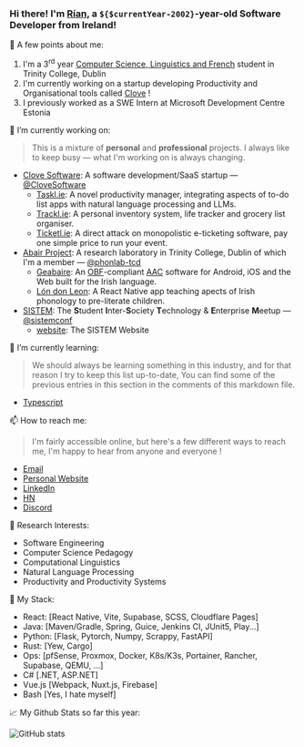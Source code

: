 ### Hi there! I'm [Rían](https://paradaux.io), a `${$currentYear-2002}`-year-old Software Developer from Ireland!

🪪 A few points about me:

1. I'm a 3<sup>rd</sup> year [Computer Science, Linguistics and French](https://www.tcd.ie/courses/undergraduate/courses/computer-science-linguistics-and-a-language/) student in Trinity College, Dublin
2. I'm currently working on a startup developing Productivity and Organisational tools called [Clove](https://clove.ie) !
3. I previously worked as a SWE Intern at Microsoft Development Centre Estonia 

🔭 I’m currently working on:

> This is a mixture of **personal** and **professional** projects. I always like to keep busy — what I'm working on is always changing.

  - [Clove Software](https://clove.ie): A software development/SaaS startup — [@CloveSoftware](https://github.com/CloveSoftware)
    - [Taskl.ie](https://taskl.ie): A novel productivity manager, integrating aspects of to-do list apps with natural language processing and LLMs.
    - [Trackl.ie](https://trackl.ie): A personal inventory system, life tracker and grocery list organiser. 
    - [Ticketl.ie](https://ticketl.ie): A direct attack on monopolistic e-ticketing software, pay one simple price to run your event.
  - [Abair Project](https://abair.ie): A research laboratory in Trinity College, Dublin of which I'm a member — [@phonlab-tcd](https://github.com/phonlab-tcd/)
    - [Geabaire](https://abair.ie/geabaire): An [OBF](https://www.openboardformat.org/)-compliant [AAC](https://en.wikipedia.org/wiki/Augmentative_and_alternative_communication) software for Android, iOS and the Web built for the Irish language. 
    - [Lón don Leon](https://abair.ie/applications): A React Native app teaching apects of Irish phonology to pre-literate children. 
  - [SISTEM](https://sistemconf.com): The **S**tudent **I**nter-**S**ociety **T**echnology & **E**nterprise **M**eetup  — [@sistemconf](https://github.com/sistemconf)
    - [website](https://github.com/sistemconf/website): The SISTEM Website

🌱 I’m currently learning: 

> We should always be learning something in this industry, and for that reason I try to keep this list up-to-date, You can find some of the previous entries in this section in the comments of this markdown file. 

[//]: # (Previously learning: Vue.js, Flutter, Kubernetes, Rust, C++, go, C#, React, React Native)
  - [Typescript](https://www.typescriptlang.org/)

📫 How to reach me: 

> I'm fairly accessible online, but here's a few different ways to reach me, I'm happy to hear from anyone and everyone !

  - [Email](mailto:rian@paradaux.io)
  - [Personal Website](https://paradaux.io)
  - [LinkedIn](https://www.linkedin.com/in/r%C3%ADan-errity-117788199/)
  - [HN](https://news.ycombinator.com/user?id=paradaux)
  - [Discord](https://discord.gg/z8pBCBy)

🔬 Research Interests:
  - Software Engineering
  - Computer Science Pedagogy 
  - Computational Linguistics
  - Natural Language Processing
  - Productivity and Productivity Systems

🏢 My Stack:
  - React: [React Native, Vite, Supabase, SCSS, Cloudflare Pages]
  - Java: [Maven/Gradle, Spring, Guice, Jenkins CI, JUnit5, Play...]
  - Python: [Flask, Pytorch, Numpy, Scrappy, FastAPI]
  - Rust: [Yew, Cargo]
  - Ops: [pfSense, Proxmox, Docker, K8s/K3s, Portainer, Rancher, Supabase, QEMU, ...]
  - C# [.NET, ASP.NET]
  - Vue.js [Webpack, Nuxt.js, Firebase]
  - Bash [Yes, I hate myself]

📈 My Github Stats so far this year: 

  ![GitHub stats](https://github-readme-stats.vercel.app/api?username=ParadauxIO&show_icons=true&theme=prussian)
  
